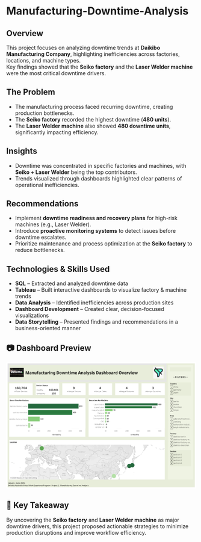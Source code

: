 # Manufacturing-Downtime-Analysis

## Overview
This project focuses on analyzing downtime trends at **Daikibo Manufacturing Company**, highlighting inefficiencies across factories, locations, and machine types.  
Key findings showed that the **Seiko factory** and the **Laser Welder machine** were the most critical downtime drivers.
## The Problem
- The manufacturing process faced recurring downtime, creating production bottlenecks.  
- The **Seiko factory** recorded the highest downtime (**480 units**).  
- The **Laser Welder machine** also showed **480 downtime units**, significantly impacting efficiency.
## Insights
- Downtime was concentrated in specific factories and machines, with **Seiko + Laser Welder** being the top contributors.  
- Trends visualized through dashboards highlighted clear patterns of operational inefficiencies.
## Recommendations
- Implement **downtime readiness and recovery plans** for high-risk machines (e.g., Laser Welder).  
- Introduce **proactive monitoring systems** to detect issues before downtime escalates.  
- Prioritize maintenance and process optimization at the **Seiko factory** to reduce bottlenecks.  
##  Technologies & Skills Used
- **SQL** – Extracted and analyzed downtime data  
- **Tableau** – Built interactive dashboards to visualize factory & machine trends  
- **Data Analysis** – Identified inefficiencies across production sites  
- **Dashboard Development** – Created clear, decision-focused visualizations  
- **Data Storytelling** – Presented findings and recommendations in a business-oriented manner  

## 📷 Dashboard Preview

![Daikibo Manufacturing Dashboard](Daikibo%20Manufacturing%20Company.png)




## 🚀 Key Takeaway
By uncovering the **Seiko factory** and **Laser Welder machine** as major downtime drivers, this project proposed actionable strategies to minimize production disruptions and improve workflow efficiency.
